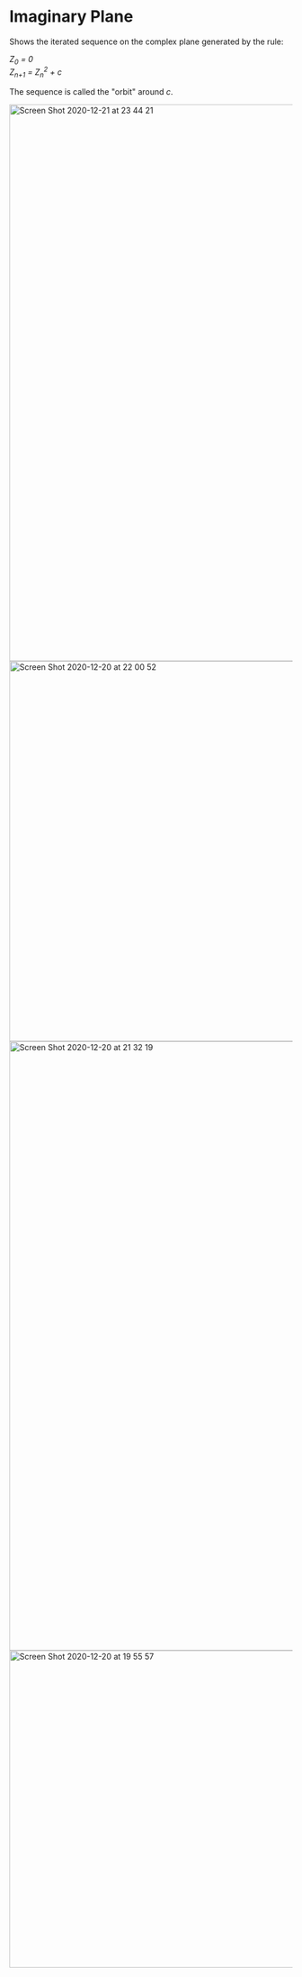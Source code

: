 # Imaginary Plane

Shows the iterated sequence on the complex plane generated by the rule:

_Z<sub>0</sub> = 0_  <br>
_Z<sub>n+1</sub> = Z<sub>n</sub><sup>2</sup> + c_ 


The sequence is called the "orbit" around _c_.

<img width="988" alt="Screen Shot 2020-12-21 at 23 44 21" src="https://user-images.githubusercontent.com/24706154/102860062-63972900-442d-11eb-8c77-41101719e95a.png">
<img width="675" alt="Screen Shot 2020-12-20 at 22 00 52" src="https://user-images.githubusercontent.com/24706154/102860067-66921980-442d-11eb-9e00-553397676791.png">
<img width="1081" alt="Screen Shot 2020-12-20 at 21 32 19" src="https://user-images.githubusercontent.com/24706154/102860071-698d0a00-442d-11eb-84dd-7b19ed9474bd.png">
<img width="563" alt="Screen Shot 2020-12-20 at 19 55 57" src="https://user-images.githubusercontent.com/24706154/102860083-6bef6400-442d-11eb-91f9-1e7d3a593f98.png">
